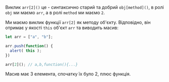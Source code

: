 Виклик `arr[2]()` це - синтаксично старий та добрий `obj[method]()`, в ролі `obj` ми маємо `arr`, а в ролі `method` ми маємо `2`.

Ми маємо виклик функції `arr[2]` як методу об'єкту. Відповідно, він отримає у якості `this` об'єкт `arr` та виводить масив:

```js run
let arr = ["a", "b"];

arr.push(function() {
  alert( this );
})

arr[2](); // a,b,function(){...}
```

Масив має 3 елемента, спочатку їх було 2, плюс функція. 
